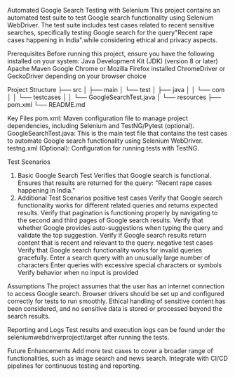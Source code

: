 Automated Google Search Testing with Selenium
This project contains an automated test suite to test Google search functionality using Selenium WebDriver. The test suite includes test cases related to recent 
sensitive searches, specifically testing Google search for the query"Recent rape cases happening in India".while considering ethical and privacy aspects.

Prerequisites
Before running this project, ensure you have the following installed on your system:
Java Development Kit (JDK) (version 8 or later)
Apache Maven
Google Chrome or Mozilla Firefox installed
ChromeDriver or GeckoDriver depending on your browser choice

Project Structure
├── src
│   ├── main
│   └── test
│       ├── java
│       │   └── com
│       │       └── testcases
│       │           └── GoogleSearchTest.java
│       └── resources
├── pom.xml
└── README.md

Key Files
pom.xml: Maven configuration file to manage project dependencies, including Selenium and TestNG/Pytest (optional).
GoogleSearchTest.java: This is the main test file that contains the test cases to automate Google search functionality using Selenium WebDriver.
testng.xml (Optional): Configuration for running tests with TestNG.

Test Scenarios
1. Basic Google Search Test
Verifies that Google search is functional.
Ensures that results are returned for the query: "Recent rape cases happening in India."
2. Additional Test Scenarios
positive test cases
Verify that Google search functionality works for different related queries and returns expected results.
Verify that pagination is functioning properly by navigating to the second and third pages of Google search results.
Verify that whether Google provides auto-suggestions when typing the query and validate the top suggestion.
Verify if Google search results return content that is recent and relevant to the query.
negative test cases
Verify that Google search functionality works for invalid queries gracefully.
Enter a search query with an unusually large number of characters
Enter queries with excessive special characters or symbols 
Verify behavior when no input is provided

Assumptions
The project assumes that the user has an internet connection to access Google search.
Browser drivers should be set up and configured correctly for tests to run smoothly.
Ethical handling of sensitive content has been considered, and no sensitive data is stored or processed beyond the search results.

Reporting and Logs
Test results and execution logs can be found under the seleniumwebdriverproject\target after running the tests.

Future Enhancements
Add more test cases to cover a broader range of functionalities, such as image search and news search.
Integrate with CI/CD pipelines for continuous testing and reporting.

